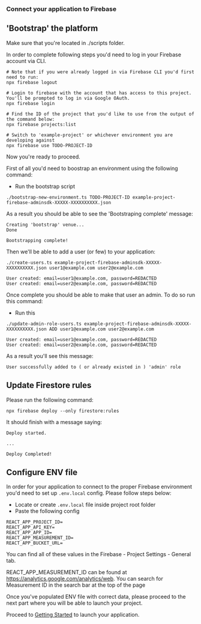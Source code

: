 ### Connect your application to Firebase
## 'Bootstrap' the platform

Make sure that you're located in ./scripts folder.

In order to complete following steps you'd need to log in your Firebase account via CLI.


```
# Note that if you were already logged in via Firebase CLI you'd first need to run:
npx firebase logout

# Login to firebase with the account that has access to this project. You'll be prompted to log in via Google OAuth.
npx firebase login

# Find the ID of the project that you'd like to use from the output of the command below:
npx firebase projects:list

# Switch to 'example-project' or whichever environment you are developing against
npx firebase use TODO-PROJECT-ID
```

Now you're ready to proceed.

First of all you'd need to boostrap an environment using the following command:

* Run the bootstrap script

```
./bootstrap-new-environment.ts TODO-PROJECT-ID example-project-firebase-adminsdk-XXXXX-XXXXXXXXXX.json
```

As a result you should be able to see the 'Bootstraping complete' message:

```
Creating 'bootstrap' venue...
Done

Bootstrapping complete!
```

Then we'll be able to add a user (or few) to your application:

```
./create-users.ts example-project-firebase-adminsdk-XXXXX-XXXXXXXXXX.json user1@example.com user2@example.com

User created: email=user1@example.com, password=REDACTED
User created: email=user2@example.com, password=REDACTED
```

Once complete you should be able to make that user an admin. To do so run this command:
* Run this

```
./update-admin-role-users.ts example-project-firebase-adminsdk-XXXXX-XXXXXXXXXX.json ADD user1@example.com user2@example.com

User created: email=user1@example.com, password=REDACTED
User created: email=user2@example.com, password=REDACTED
```

As a result you'll see this message:

```
User successfully added to ( or already existed in ) 'admin' role
```

## Update Firestore rules

Please run the following command:

```
npx firebase deploy --only firestore:rules
```

It should finish with a message saying:

```
Deploy started.

...

Deploy Completed!
```

## Configure ENV file

In order for your application to connect to the proper Firebase environment you'd need to set up `.env.local` config. Please follow steps below:

* Locate or create `.env.local` file inside project root folder
* Paste the following config

```
REACT_APP_PROJECT_ID=
REACT_APP_API_KEY=
REACT_APP_APP_ID=
REACT_APP_MEASUREMENT_ID=
REACT_APP_BUCKET_URL=
```

You can find all of these values in the Firebase - Project Settings - General tab.

REACT_APP_MEASUREMENT_ID can be found at https://analytics.google.com/analytics/web. You can search for Measurement ID in the search bar at the top of the page

Once you've populated ENV file with correct data, please proceed to the next part where you will be able to launch your project.

Proceed to [Getting Started](getting-started.md) to launch your application.
